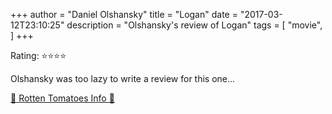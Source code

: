 +++
author = "Daniel Olshansky"
title = "Logan"
date = "2017-03-12T23:10:25"
description = "Olshansky's review of Logan"
tags = [
    "movie",
]
+++

Rating: ⭐⭐⭐⭐

Olshansky was too lazy to write a review for this one...

[🍅 Rotten Tomatoes Info 🍅](https://www.rottentomatoes.com//m/logan_2017)